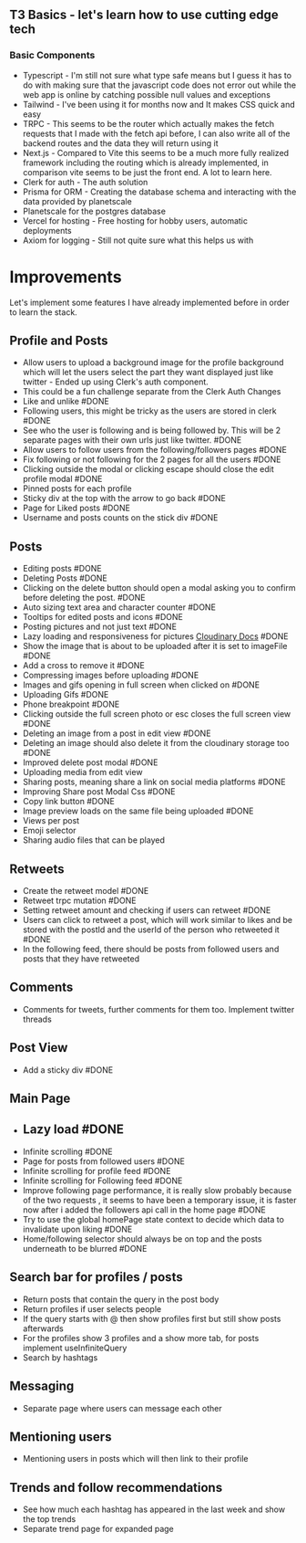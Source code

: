 ## T3 Basics - let's learn how to use cutting edge tech

### Basic Components
- Typescript - I'm still not sure what type safe means but I guess it has to do with making sure that the javascript code does not error out while the web app is online by catching possible null values and exceptions
- Tailwind - I've been using it for months now and It makes CSS quick and easy
- TRPC - This seems to be the router which actually makes the fetch requests that I made with the fetch api before, I can also write all of the backend routes and the data they will return using it
- Next.js - Compared to Vite this seems to be a much more fully realized framework including the routing which is already implemented, in comparison vite seems to be just the front end. A lot to learn here.
- Clerk for auth - The auth solution 
- Prisma for ORM - Creating the database schema and interacting with the data provided by planetscale
- Planetscale for the postgres database 
- Vercel for hosting - Free hosting for hobby users, automatic deployments
- Axiom for logging - Still not quite sure what this helps us with


# Improvements

Let's implement some features I have already implemented before in order to learn the stack.

## Profile and Posts
- Allow users to upload a background image for the profile background which will let the users select the part they want displayed just like twitter - Ended up using Clerk's auth component. 
- This could be a fun challenge separate from the Clerk Auth Changes
- Like and unlike #DONE 
- Following users, this might be tricky as the users are stored in clerk #DONE 
- See who the user is following and is being followed by. This will be 2 separate pages with their own urls just like twitter. #DONE 
- Allow users to follow users from the following/followers pages #DONE 
- Fix following or not following for the 2 pages for all the users #DONE 
- Clicking outside the modal or clicking escape should close the edit profile modal #DONE 
- Pinned posts for each profile
- Sticky div at the top with the arrow to go back #DONE 
- Page for Liked posts #DONE 
- Username and posts counts on the stick div #DONE 

## Posts
- Editing posts #DONE 
- Deleting Posts #DONE 
- Clicking on the delete button should open a modal asking you to confirm before deleting the post. #DONE 
- Auto sizing text area and character counter #DONE 
- Tooltips for edited posts and icons #DONE 
- Posting pictures and not just text #DONE 
- Lazy loading and responsiveness for pictures [Cloudinary Docs](https://cloudinary.com/documentation/react_image_transformations) #DONE 
- Show the image that is about to be uploaded after it is set to imageFile #DONE 
- Add a cross to remove it #DONE 
- Compressing images before uploading #DONE 
- Images and gifs opening in full screen when clicked on #DONE
- Uploading Gifs #DONE 
- Phone breakpoint #DONE 
- Clicking outside the full screen photo or esc closes the full screen view #DONE 
- Deleting an image from a post in edit view #DONE 
- Deleting an image should also delete it from the cloudinary storage too #DONE 
- Improved delete post modal #DONE 
- Uploading media from edit view
- Sharing posts, meaning share a link on social media platforms #DONE 
- Improving Share post Modal Css #DONE 
- Copy link button #DONE 
- Image preview loads on the same file being uploaded #DONE 
- Views per post
- Emoji selector
- Sharing audio files that can be played 


## Retweets
- Create the retweet model #DONE 
- Retweet trpc mutation #DONE 
- Setting retweet amount and checking if users can retweet #DONE 
- Users can click to retweet a post, which will work similar to likes and be stored with the postId and the userId of the person who retweeted it #DONE 
- In the following feed, there should be posts from followed users and posts that they have retweeted


## Comments
 - Comments for tweets, further comments for them too. Implement twitter threads

## Post View
- Add a sticky div #DONE 


## Main Page
- ## Lazy load #DONE 
- Infinite scrolling #DONE 
- Page for posts from followed users #DONE 
- Infinite scrolling for profile feed #DONE 
- Infinite scrolling for Following feed #DONE 
- Improve following page performance, it is really slow probably because of the two requests , it seems to have been a temporary issue, it is faster now after i added the followers api call in the home page #DONE 
- Try to use the global homePage state context to decide which data to invalidate upon liking #DONE 
- Home/following selector should always be on top and the posts underneath to be blurred #DONE 

## Search bar for profiles / posts
- Return posts that contain the query in the post body
- Return profiles if user selects people
- If the query starts with @ then show profiles first but still show posts afterwards
- For the profiles show 3 profiles and a show more tab, for posts implement useInfiniteQuery
- Search by hashtags

## Messaging
- Separate page where users can message each other


## Mentioning users
- Mentioning users in posts which will then link to their profile


## Trends and follow recommendations
- See how much each hashtag has appeared in the last week and show the top trends
- Separate trend page for expanded page